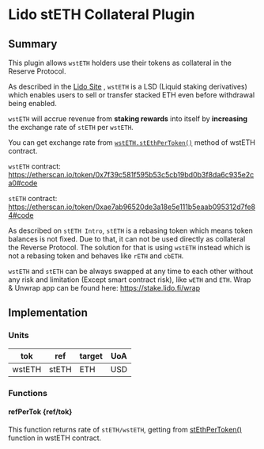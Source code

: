 # Lido stETH Collateral Plugin

## Summary

This plugin allows `wstETH` holders use their tokens as collateral in the Reserve Protocol.

As described in the [Lido Site](https://docs.lido.fi/guides/steth-integration-guide#wsteth) , `wstETH` is a LSD (Liquid staking derivatives) which enables users to sell or transfer stacked ETH even before withdrawal being enabled.

`wstETH` will accrue revenue from **staking rewards** into itself by **increasing** the exchange rate of `stETH` per `wstETH`.

You can get exchange rate from [`wstETH.stEthPerToken()`](https://etherscan.io/token/0x7f39c581f595b53c5cb19bd0b3f8da6c935e2ca0#readContract#F10) method of wstETH contract.

`wstETH` contract: <https://etherscan.io/token/0x7f39c581f595b53c5cb19bd0b3f8da6c935e2ca0#code>

`stETH` contract: <https://etherscan.io/token/0xae7ab96520de3a18e5e111b5eaab095312d7fe84#code>

As described on `stETH Intro`, `stETH` is a rebasing token which means token balances is not fixed. Due to that, it can not be used directly as collateral the Reverse Protocol. The solution for that is using `wstETH` instead which is not a rebasing token and behaves like `rETH` and `cbETH`.

`wstETH` and `stETH` can be always swapped at any time to each other without any risk and limitation (Except smart contract risk), like `wETH` and `ETH`. Wrap & Unwrap app can be found here: <https://stake.lido.fi/wrap>

## Implementation

### Units

| tok    | ref   | target | UoA |
| ------ | ----- | ------ | --- |
| wstETH | stETH | ETH    | USD |

### Functions

#### refPerTok {ref/tok}

This function returns rate of `stETH/wstETH`, getting from [stEthPerToken()](https://etherscan.io/token/0x7f39c581f595b53c5cb19bd0b3f8da6c935e2ca0#readContract#F10) function in wstETH contract.
